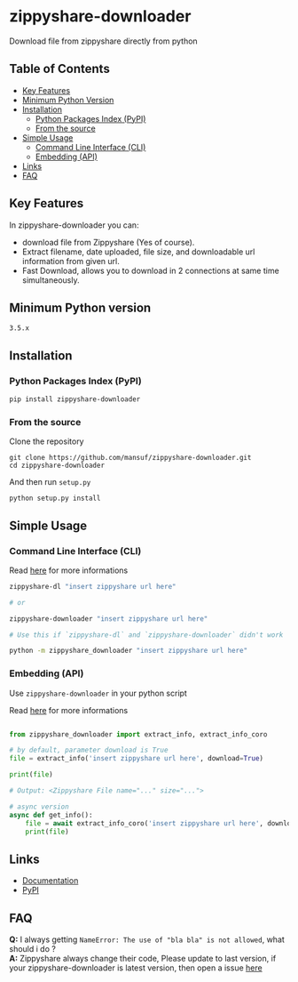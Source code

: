 # zippyshare-downloader

Download file from zippyshare directly from python

## Table of Contents

- [Key Features](#key-features)
- [Minimum Python Version](#minimum-python-version)
- [Installation](#installation)
    - [Python Packages Index (PyPI)](#python-packages-index-pypi)
    - [From the source](#from-the-source)
- [Simple Usage](#simple-usage)
    - [Command Line Interface (CLI)](#command-line-interface-cli)
    - [Embedding (API)](#embedding-api)
- [Links](#links)
- [FAQ](#faq)

## Key Features

In zippyshare-downloader you can:

- download file from Zippyshare (Yes of course).
- Extract filename, date uploaded, file size, and downloadable url information from given url.
- Fast Download, allows you to download in 2 connections at same time simultaneously.

## Minimum Python version

```
3.5.x
```

## Installation

### Python Packages Index (PyPI)

```bash
pip install zippyshare-downloader
```

### From the source

Clone the repository
```
git clone https://github.com/mansuf/zippyshare-downloader.git
cd zippyshare-downloader
```

And then run `setup.py`
```
python setup.py install
```

## Simple Usage

### Command Line Interface (CLI)

Read [here](https://zippyshare-downloader.readthedocs.io/en/latest/cli.html) for more informations

```bash
zippyshare-dl "insert zippyshare url here"

# or

zippyshare-downloader "insert zippyshare url here"

# Use this if `zippyshare-dl` and `zippyshare-downloader` didn't work

python -m zippyshare_downloader "insert zippyshare url here"
```

### Embedding (API)
Use `zippyshare-downloader` in your python script

Read [here](https://zippyshare-downloader.readthedocs.io/en/latest/api.html) for more informations

```python

from zippyshare_downloader import extract_info, extract_info_coro

# by default, parameter download is True
file = extract_info('insert zippyshare url here', download=True)

print(file)

# Output: <Zippyshare File name="..." size="...">

# async version
async def get_info():
    file = await extract_info_coro('insert zippyshare url here', download=True)
    print(file)

```

## Links

- [Documentation](https://zippyshare-downloader.readthedocs.io/en/latest)
- [PyPI](https://pypi.org/project/zippyshare-downloader/)


## FAQ

**Q:** I always getting `NameError: The use of "bla bla" is not allowed`, what should i do ?<br>
**A:** Zippyshare always change their code, Please update to last version, if your zippyshare-downloader is latest version, then open a issue [here](https://github.com/mansuf/zippyshare-downloader/issues)

